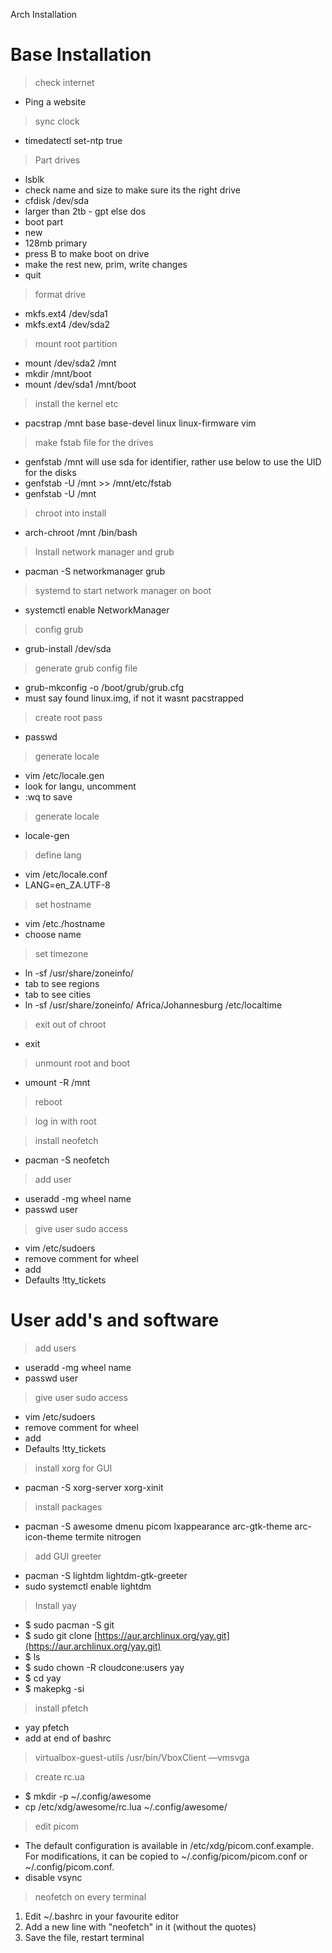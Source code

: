 Arch Installation


Base Installation
===============

> check internet
- Ping a website

> sync clock
- timedatectl set-ntp true

> Part drives
- lsblk
- check name and size to make sure its the right drive
- cfdisk /dev/sda
- larger than 2tb - gpt else dos
- boot part
- new
- 128mb primary
- press B to make boot on drive
- make the rest new, prim, write changes
- quit

> format drive
- mkfs.ext4 /dev/sda1
- mkfs.ext4 /dev/sda2

> mount root partition
- mount /dev/sda2 /mnt
- mkdir /mnt/boot
- mount /dev/sda1 /mnt/boot

> install the kernel etc
- pacstrap /mnt base base-devel linux linux-firmware vim

> make fstab file for the drives 
- genfstab /mnt will use sda for identifier, rather use below to use the UID for the disks
- genfstab -U /mnt >> /mnt/etc/fstab
- genfstab -U /mnt

> chroot into install
- arch-chroot /mnt /bin/bash

> Install network manager and grub
- pacman -S networkmanager grub

> systemd to start network manager on boot
- systemctl enable NetworkManager

> config grub
- grub-install /dev/sda

> generate grub config file
- grub-mkconfig -o /boot/grub/grub.cfg
- must say found linux.img, if not it wasnt pacstrapped

> create root pass
- passwd

> generate locale
- vim /etc/locale.gen
- look for langu, uncomment
- :wq to save

> generate locale
- locale-gen

> define lang
- vim /etc/locale.conf
- LANG=en_ZA.UTF-8

> set hostname
- vim /etc./hostname
- choose name

> set timezone
- ln -sf /usr/share/zoneinfo/
- tab to see regions
- tab to see cities
- ln -sf /usr/share/zoneinfo/ Africa/Johannesburg /etc/localtime

> exit out of chroot
- exit

> unmount root and boot
- umount -R /mnt

> reboot

> log in with root

> install neofetch
- pacman -S neofetch

> add user
- useradd -mg wheel name
- passwd user

> give user sudo access
- vim /etc/sudoers
- remove comment for wheel
- add
- Defaults !tty_tickets

User add's and software
===============

> add users
- useradd -mg wheel name
- passwd user

> give user sudo access
- vim /etc/sudoers
- remove comment for wheel
- add
- Defaults !tty_tickets

> install xorg for GUI
- pacman -S xorg-server xorg-xinit

> install packages
- pacman -S awesome dmenu picom lxappearance arc-gtk-theme arc-icon-theme termite nitrogen

> add GUI greeter
- pacman -S lightdm lightdm-gtk-greeter
- sudo systemctl enable lightdm

> Install yay
- $ sudo pacman -S git
- $ sudo git clone [https://aur.archlinux.org/yay.git](https://aur.archlinux.org/yay.git)
- $ ls
- $ sudo chown -R cloudcone:users yay
- $ cd yay
- $ makepkg -si

> install pfetch
- yay pfetch
- add at end of bashrc

> virtualbox-guest-utils
/usr/bin/VboxClient —vmsvga

> create rc.ua
- $ mkdir -p ~/.config/awesome
- cp /etc/xdg/awesome/rc.lua ~/.config/awesome/

> edit picom
- The default configuration is available in /etc/xdg/picom.conf.example. For modifications, it can be copied to ~/.config/picom/picom.conf or ~/.config/picom.conf.
- disable vsync

> neofetch on every terminal

1. Edit ~/.bashrc in your favourite editor
2. Add a new line with "neofetch" in it (without the quotes)
3. Save the file, restart terminal
